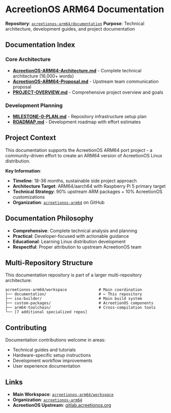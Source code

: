 # AcreetionOS ARM64 Documentation

**Repository**: [`acreetionos-arm64/documentation`](https://github.com/acreetionos-arm64/documentation)
**Purpose**: Technical architecture, development guides, and project documentation

## Documentation Index

### Core Architecture
- **[AcreetionOS-ARM64-Architecture.md](./AcreetionOS-ARM64-Architecture.md)** - Complete technical architecture (16,000+ words)
- **[AcreetionOS-ARM64-Proposal.md](./AcreetionOS-ARM64-Proposal.md)** - Upstream team communication proposal
- **[PROJECT-OVERVIEW.md](./PROJECT-OVERVIEW.md)** - Comprehensive project overview and goals

### Development Planning
- **[MILESTONE-0-PLAN.md](./MILESTONE-0-PLAN.md)** - Repository infrastructure setup plan
- **[ROADMAP.md](./ROADMAP.md)** - Development roadmap with effort estimates

## Project Context

This documentation supports the AcreetionOS ARM64 port project - a community-driven effort to create an ARM64 version of AcreetionOS Linux distribution.

**Key Information**:
- **Timeline**: 18-36 months, sustainable side project approach
- **Architecture Target**: ARM64/aarch64 with Raspberry Pi 5 primary target
- **Technical Strategy**: 90% upstream ARM packages + 10% AcreetionOS customizations
- **Organization**: [`acreetionos-arm64`](https://github.com/acreetionos-arm64) on GitHub

## Documentation Philosophy

- **Comprehensive**: Complete technical analysis and planning
- **Practical**: Developer-focused with actionable guidance
- **Educational**: Learning Linux distribution development
- **Respectful**: Proper attribution to upstream AcreetionOS team

## Multi-Repository Structure

This documentation repository is part of a larger multi-repository architecture:

```
acreetionos-arm64/workspace              # Main coordination
├── documentation/                       # ← This repository
├── iso-builder/                         # Main build system
├── custom-packages/                     # AcreetionOS components
├── arm64-toolchain/                     # Cross-compilation tools
└── [7 additional specialized repos]
```

## Contributing

Documentation contributions welcome in areas:
- Technical guides and tutorials
- Hardware-specific setup instructions
- Development workflow improvements
- User experience documentation

## Links

- **Main Workspace**: [`acreetionos-arm64/workspace`](https://github.com/acreetionos-arm64/workspace)
- **Organization**: [`acreetionos-arm64`](https://github.com/acreetionos-arm64)
- **AcreetionOS Upstream**: [gitlab.acreetionos.org](https://gitlab.acreetionos.org)